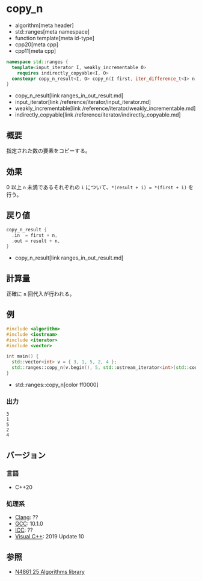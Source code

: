 # copy_n
* algorithm[meta header]
* std::ranges[meta namespace]
* function template[meta id-type]
* cpp20[meta cpp]
* cpp11[meta cpp]


```cpp
namespace std::ranges {
  template<input_iterator I, weakly_incrementable O>
    requires indirectly_copyable<I, O>
  constexpr copy_n_result<I, O> copy_n(I first, iter_difference_t<I> n, O result);
}
```
* copy_n_result[link ranges_in_out_result.md]
* input_iterator[link /reference/iterator/input_iterator.md]
* weakly_incrementable[link /reference/iterator/weakly_incrementable.md]
* indirectly_copyable[link /reference/iterator/indirectly_copyable.md]

## 概要
指定された数の要素をコピーする。


## 効果
0 以上 `n` 未満であるそれぞれの `i` について、`*(result + i) = *(first + i)` を行う。


## 戻り値
```cpp
copy_n_result {
  .in  = first + n,
  .out = result + n,
}
```
* copy_n_result[link ranges_in_out_result.md]


## 計算量
正確に `n` 回代入が行われる。


## 例
```cpp example
#include <algorithm>
#include <iostream>
#include <iterator>
#include <vector>

int main() {
  std::vector<int> v = { 3, 1, 5, 2, 4 };
  std::ranges::copy_n(v.begin(), 5, std::ostream_iterator<int>(std::cout, "\n"));
}
```
* std::ranges::copy_n[color ff0000]

### 出力
```
3
1
5
2
4
```

## バージョン
### 言語
- C++20

### 処理系
- [Clang](/implementation.md#clang): ??
- [GCC](/implementation.md#gcc): 10.1.0
- [ICC](/implementation.md#icc): ??
- [Visual C++](/implementation.md#visual_cpp): 2019 Update 10

## 参照
- [N4861 25 Algorithms library](https://timsong-cpp.github.io/cppwp/n4861/algorithms)

